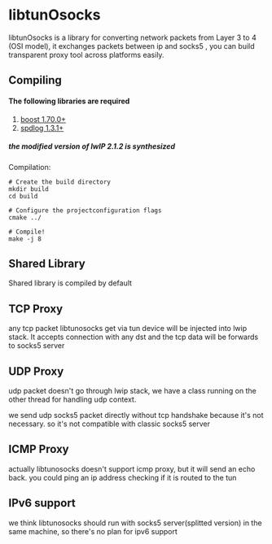 # libtunOsocks


libtunOsocks is a library for converting network packets from Layer 3 to 4 (OSI model), it exchanges packets between ip and socks5
, you can build transparent proxy tool across platforms easily.



## Compiling ##

#### The following libraries are required 

1.  [boost 1.70.0+](https://www.boost.org/)
2.  [spdlog 1.3.1+](https://github.com/gabime/spdlog)

##### the modified version of lwIP 2.1.2 is synthesized

Compilation:

```Shell
# Create the build directory
mkdir build
cd build

# Configure the projectconfiguration flags
cmake ../

# Compile!
make -j 8
```

## Shared Library

Shared library is compiled by default

## TCP Proxy

any tcp packet libtunosocks get via tun device will be injected into lwip stack. It accepts connection with any dst and the tcp data will be forwards to socks5 server

## UDP Proxy

udp packet doesn't go through lwip stack, we have a class running on the other thread for handling udp context.

we send udp socks5 packet directly without tcp handshake because it's not necessary. so it's not compatible with classic socks5 server

## ICMP Proxy

actually libtunosocks doesn't support icmp proxy, but it will send an echo back. you could ping an ip address checking if it is routed to the tun 

## IPv6 support

we think libtunosocks should run with socks5 server(splitted version) in the same machine, so there's no plan for ipv6 support 